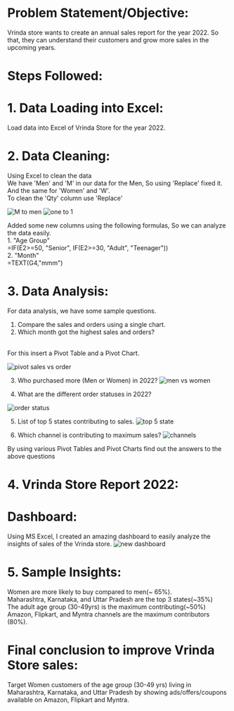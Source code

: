 # Problem Statement/Objective:
Vrinda store wants to create an annual sales report for the year 2022. So that, they can understand their customers and grow more sales in the upcoming years. 
# Steps Followed: 
# 1. Data Loading into Excel:
Load data into Excel of Vrinda Store for the year 2022.
# 2. Data Cleaning: 
Using Excel to clean the data 
<br>
We have 'Men' and 'M' in our data for the Men, So using 'Replace' fixed it. And the same for 'Women' and 'W'.
<br>
To clean the 'Qty' column use 'Replace'


![M to men ](https://github.com/Jgithub02/Vrinda-Store-Sales-Report-2022-/assets/164842901/a47286b0-04c7-4aa7-bb73-f3f3fabf83e4)
![one to 1](https://github.com/Jgithub02/Vrinda-Store-Sales-Report-2022-/assets/164842901/51b14668-9f42-4773-ba4d-85eaf88c04c5)

Added some  new columns using the following formulas, So we can analyze the data easily.
<br>1. "Age Group" <br>
=IF(E2>=50, "Senior", IF(E2>=30, "Adult", "Teenager"))
<br>2. "Month"
<br>
=TEXT(G4,"mmm")

# 3. Data Analysis:
For data analysis, we have some sample questions.
<br>
1. Compare the sales and orders using a single chart.
2. Which month got the highest sales and orders?
<br>
For this insert a Pivot Table and a Pivot Chart.

![pivot sales vs order ](https://github.com/Jgithub02/Vrinda-Store-Sales-Report-2022-/assets/164842901/b6f6cfcc-65fd-47b4-ac47-e3331bff4c82)

3. Who purchased more (Men or Women) in 2022?
![men vs women ](https://github.com/Jgithub02/Vrinda-Store-Sales-Report-2022-/assets/164842901/ebd70eff-f7cd-40a6-b654-9910bf2405e6)

4. What are the different order statuses in 2022?

![order status ](https://github.com/Jgithub02/Vrinda-Store-Sales-Report-2022-/assets/164842901/500c639f-e5a7-4f1d-b5ef-a4b26a659ea8)

5. List of top 5 states contributing to sales.
![top 5 state ](https://github.com/Jgithub02/Vrinda-Store-Sales-Report-2022-/assets/164842901/c10e8b78-c4fb-46e0-8cda-2ce657247ac4)

6. Which channel is contributing to maximum sales?
![channels ](https://github.com/Jgithub02/Vrinda-Store-Sales-Report-2022-/assets/164842901/ee3e25d3-74bf-4856-b04f-4bfd5daa9d23)

By using various Pivot Tables and Pivot Charts find out the answers to the above questions 

   
# 4. Vrinda Store Report 2022: 
  # Dashboard:

Using MS Excel, I created an amazing dashboard to easily analyze the insights of sales of the Vrinda store. 
![new dashboard ](https://github.com/Jgithub02/Vrinda-Store-Sales-Report-2022-/assets/164842901/646d47f5-1974-407b-a187-a55872a8a806)

# 5. Sample Insights: 
Women are more likely to buy compared to men(~ 65%). 
<br>
Maharashtra, Karnataka, and Uttar Pradesh are the top 3 states(~35%)
<br>
The adult age group (30-49yrs) is the maximum contributing(~50%) 
<br> 
Amazon, Flipkart, and Myntra  channels are the maximum contributors (80%).
  # Final conclusion to improve Vrinda Store sales: 
  Target Women customers of the age group (30-49 yrs) living in Maharashtra, Karnataka, and 
  Uttar Pradesh by showing ads/offers/coupons available on Amazon, Flipkart and Myntra.


 





